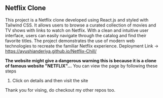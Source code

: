 ## Netflix Clone 
This project is a Netflix clone developed using React.js and styled with Tailwind CSS. It allows users to browse a curated collection of movies and TV shows with links to watch on Netflix. With a clean and intuitive user interface, users can easily navigate through the catalog and find their favorite titles. The project demonstrates the use of modern web technologies to recreate the familiar Netflix experience.
Deployment Link -> https://ayushianderiya.github.io/Netflix-Chill/ 


**The website might give a dangerous warning this is because it is a clone of famous website "NETFLIX"...** 
You can view the page by following these steps
  1. Click on details and then visit the site

Thank you for vising, do checkout my other repos too.
